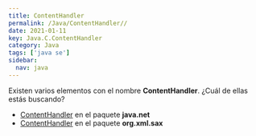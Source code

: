 ```yaml
---
title: ContentHandler
permalink: /Java/ContentHandler//
date: 2021-01-11
key: Java.C.ContentHandler
category: Java
tags: ['java se']
sidebar: 
  nav: java
---
```


Existen varios elementos con el nombre **ContentHandler**. ¿Cuál de ellas estás buscando?
<ul>
<li><a href="/Java/ContentHandler-java-net/">ContentHandler</a> en el paquete <strong>java.net</strong></li>
<li><a href="/Java/ContentHandler-org-xml-sax/">ContentHandler</a> en el paquete <strong>org.xml.sax</strong></li>
<ul>
